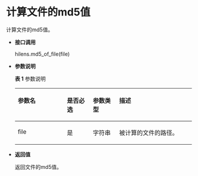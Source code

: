 # 计算文件的md5值<a name="hilens_05_0031"></a>

计算文件的md5值。

-   **接口调用**

    hilens.md5\_of\_file\(file\)

-   **参数说明**

    **表 1**  参数说明

    <a name="table795810415295"></a>
    <table><thead align="left"><tr id="row295974172911"><th class="cellrowborder" valign="top" width="27.732773277327734%" id="mcps1.2.5.1.1"><p id="p119597452915"><a name="p119597452915"></a><a name="p119597452915"></a><strong id="b965611524319"><a name="b965611524319"></a><a name="b965611524319"></a>参数名</strong></p>
    </th>
    <th class="cellrowborder" valign="top" width="14.681468146814684%" id="mcps1.2.5.1.2"><p id="p3971104944210"><a name="p3971104944210"></a><a name="p3971104944210"></a><strong id="b15141191054314"><a name="b15141191054314"></a><a name="b15141191054314"></a>是否必选</strong></p>
    </th>
    <th class="cellrowborder" valign="top" width="14.821482148214821%" id="mcps1.2.5.1.3"><p id="p10409174854210"><a name="p10409174854210"></a><a name="p10409174854210"></a><strong id="b191656122438"><a name="b191656122438"></a><a name="b191656122438"></a>参数类型</strong></p>
    </th>
    <th class="cellrowborder" valign="top" width="42.76427642764276%" id="mcps1.2.5.1.4"><p id="p129591548294"><a name="p129591548294"></a><a name="p129591548294"></a><strong id="b163171374313"><a name="b163171374313"></a><a name="b163171374313"></a>描述</strong></p>
    </th>
    </tr>
    </thead>
    <tbody><tr id="row695910492917"><td class="cellrowborder" valign="top" width="27.732773277327734%" headers="mcps1.2.5.1.1 "><p id="p18959164172912"><a name="p18959164172912"></a><a name="p18959164172912"></a>file</p>
    </td>
    <td class="cellrowborder" valign="top" width="14.681468146814684%" headers="mcps1.2.5.1.2 "><p id="p79717497422"><a name="p79717497422"></a><a name="p79717497422"></a>是</p>
    </td>
    <td class="cellrowborder" valign="top" width="14.821482148214821%" headers="mcps1.2.5.1.3 "><p id="p18410134816421"><a name="p18410134816421"></a><a name="p18410134816421"></a>字符串</p>
    </td>
    <td class="cellrowborder" valign="top" width="42.76427642764276%" headers="mcps1.2.5.1.4 "><p id="p9959154162912"><a name="p9959154162912"></a><a name="p9959154162912"></a>被计算的文件的路径。</p>
    </td>
    </tr>
    </tbody>
    </table>

-   **返回值**

    返回文件的md5值。


